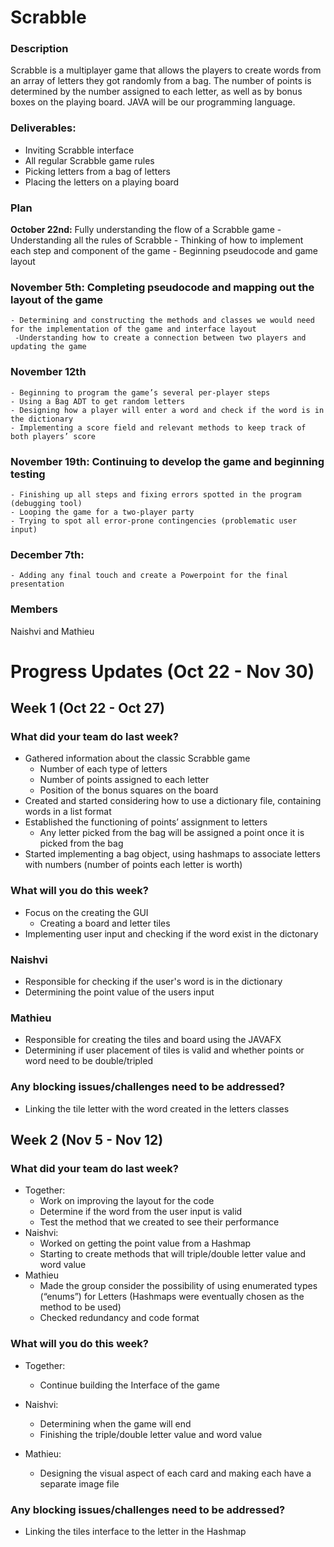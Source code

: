 # Scrabble

### **Description**
Scrabble is a multiplayer game that allows the players to create words from an array of letters
they got randomly from a bag. The number of points is determined by the number assigned to
each letter, as well as by bonus boxes on the playing board. JAVA will be our programming
language.

### **Deliverables:**
- Inviting Scrabble interface
- All regular Scrabble game rules
- Picking letters from a bag of letters
- Placing the letters on a playing board

### **Plan**
 **October 22nd:** Fully understanding the flow of a Scrabble game
    - Understanding all the rules of Scrabble
    - Thinking of how to implement each step and component of the game
    - Beginning pseudocode and game layout
### **November 5th:** Completing pseudocode and mapping out the layout of the game
    - Determining and constructing the methods and classes we would need for the implementation of the game and interface layout
     -Understanding how to create a connection between two players and updating the game
### **November 12th**
    - Beginning to program the game’s several per-player steps
    - Using a Bag ADT to get random letters
    - Designing how a player will enter a word and check if the word is in the dictionary
    - Implementing a score field and relevant methods to keep track of both players’ score
### **November 19th:** Continuing to develop the game and beginning testing
    - Finishing up all steps and fixing errors spotted in the program (debugging tool)
    - Looping the game for a two-player party
    - Trying to spot all error-prone contingencies (problematic user input)
### **December 7th:** 
    - Adding any final touch and create a Powerpoint for the final presentation

### **Members**
Naishvi and Mathieu


# Progress Updates (Oct 22 - Nov 30)

## Week 1 (Oct 22 - Oct 27)

### What did your team do last week?
* Gathered information about the classic Scrabble game
  * Number of each type of letters
  * Number of points assigned to each letter
  * Position of the bonus squares on the board
* Created and started considering how to use a dictionary file, containing words in a list format
* Established the functioning of points’ assignment to letters
  * Any letter picked from the bag will be assigned a point once it is picked from the bag
* Started implementing a bag object, using hashmaps to associate letters with numbers (number of points each letter is worth)


### What will you do this week?
* Focus on the creating the GUI
  * Creating a board and letter tiles
* Implementing user input and checking if the word exist in the dictonary 
### Naishvi
* Responsible for checking if the user's word is in the dictionary 
* Determining the point value of the users input
### Mathieu
* Responsible for creating the tiles and board using the JAVAFX
* Determining if user placement of tiles is valid and whether points or word need to be double/tripled

### Any blocking issues/challenges need to be addressed?
* Linking the tile letter with the word created in the letters classes 
## Week 2 (Nov 5 - Nov 12)

### What did your team do last week?
* Together: 
  * Work on improving the layout for the code 
  * Determine if the word from the user input is valid 
  * Test the method that we created to see their performance 
* Naishvi: 
  * Worked on getting the point value from a Hashmap
  * Starting to create methods that will triple/double letter value and word value
* Mathieu
  * Made the group consider the possibility of using enumerated types (“enums”) for Letters (Hashmaps were eventually chosen as the method to be used)
  * Checked redundancy and code format

### What will you do this week?
* Together: 
  * Continue building the Interface of the game
* Naishvi: 
  * Determining when the game will end
  * Finishing the triple/double letter value and word value

* Mathieu: 
  * Designing the visual aspect of each card and making each have a separate image file

### Any blocking issues/challenges need to be addressed?
* Linking the tiles interface to the letter in the Hashmap


